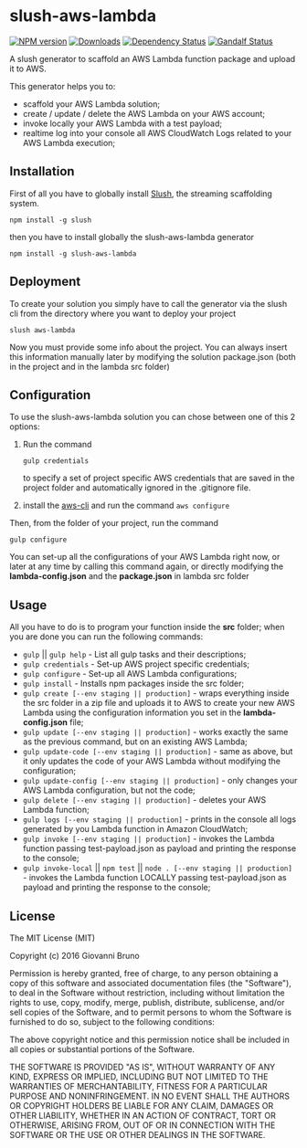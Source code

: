 # slush-aws-lambda
[![NPM version][npm-image]][npm-url] [![Downloads][downloads-image]][npm-url] [![Dependency Status][dependencies-image]][dependencies-url] [![Gandalf Status][gandalf-image]][gandalf-url]

[npm-url]: https://www.npmjs.com/package/slush-aws-lambda
[npm-image]: http://img.shields.io/npm/v/slush-aws-lambda.svg?style=flat
[downloads-image]: https://img.shields.io/npm/dm/slush-aws-lambda.svg?style=flat-square
[dependencies-url]: href="https://david-dm.org/giowe/slush-aws-lambda
[dependencies-image]: https://david-dm.org/giowe/slush-aws-lambda.svg
[gandalf-url]: https://www.youtube.com/watch?v=Sagg08DrO5U
[gandalf-image]: http://img.shields.io/badge/gandalf-approved-61C6FF.svg

A slush generator to scaffold an AWS Lambda function package and upload it to AWS.

This generator helps you to:
* scaffold your AWS Lambda solution;
* create / update / delete the AWS Lambda on your AWS account;
* invoke locally your AWS Lambda with a test payload;
* realtime log into your console all AWS CloudWatch Logs related to your AWS Lambda execution;

## Installation
First of all you have to globally install [Slush](http://slushjs.github.io/#/), the streaming scaffolding system.
```
npm install -g slush
```
then you have to install globally the slush-aws-lambda generator
```
npm install -g slush-aws-lambda
```

## Deployment
To create your solution you simply have to call the generator via the slush cli from the directory where you want to deploy your project
```
slush aws-lambda
```
Now you must provide some info about the project.
You can always insert this information manually later by modifying the solution package.json (both in the project and in the lambda src folder)

## Configuration
To use the slush-aws-lambda solution you can chose between one of this 2 options:
 
1. Run the command
   ```
   gulp credentials
   ```
   to specify a set of project specific AWS credentials that are saved in the project folder and automatically ignored
   in the .gitignore file.

2. install the [aws-cli](http://docs.aws.amazon.com/cli/latest/userguide/installing.html) and run the command `aws configure`


Then, from the folder of your project, run the command
```
gulp configure
```
You can set-up all the configurations of your AWS Lambda right now, or later at any time by calling this command again, or directly modifying the **lambda-config.json** and the **package.json** in lambda src folder

## Usage
All you have to do is to program your function inside the **src** folder; when you are done you can run the following commands:
* `gulp` || `gulp help` - List all gulp tasks and their descriptions;
* `gulp credentials` - Set-up AWS project specific credentials;
* `gulp configure` - Set-up all AWS Lambda configurations;
* `gulp install` - Installs npm packages inside the src folder;
* `gulp create [--env staging || production]` - wraps everything inside the src folder in a zip file and uploads it to AWS to create your new AWS Lambda using the configuration information you set in the **lambda-config.json** file;
* `gulp update [--env staging || production]` - works exactly the same as the previous command, but on an existing AWS Lambda;
* `gulp update-code [--env staging || production]` - same as above, but it only updates the code of your AWS Lambda without modifying the configuration;
* `gulp update-config [--env staging || production]` - only changes your AWS Lambda configuration, but not the code;
* `gulp delete [--env staging || production]` - deletes your AWS Lambda function;
* `gulp logs [--env staging || production]` - prints in the console all logs generated by you Lambda function in Amazon CloudWatch;
* `gulp invoke [--env staging || production]` - invokes the Lambda function passing test-payload.json as payload and printing the response to the console;
* `gulp invoke-local` ||  `npm test` ||  `node . [--env staging || production]` - invokes the Lambda function LOCALLY passing test-payload.json as payload and printing the response to the console;

## License

The MIT License (MIT)

Copyright (c) 2016 Giovanni Bruno

Permission is hereby granted, free of charge, to any person obtaining a copy
of this software and associated documentation files (the "Software"), to deal
in the Software without restriction, including without limitation the rights
to use, copy, modify, merge, publish, distribute, sublicense, and/or sell
copies of the Software, and to permit persons to whom the Software is
furnished to do so, subject to the following conditions:

The above copyright notice and this permission notice shall be included in all
copies or substantial portions of the Software.

THE SOFTWARE IS PROVIDED "AS IS", WITHOUT WARRANTY OF ANY KIND, EXPRESS OR
IMPLIED, INCLUDING BUT NOT LIMITED TO THE WARRANTIES OF MERCHANTABILITY,
FITNESS FOR A PARTICULAR PURPOSE AND NONINFRINGEMENT. IN NO EVENT SHALL THE
AUTHORS OR COPYRIGHT HOLDERS BE LIABLE FOR ANY CLAIM, DAMAGES OR OTHER
LIABILITY, WHETHER IN AN ACTION OF CONTRACT, TORT OR OTHERWISE, ARISING FROM,
OUT OF OR IN CONNECTION WITH THE SOFTWARE OR THE USE OR OTHER DEALINGS IN THE
SOFTWARE.
